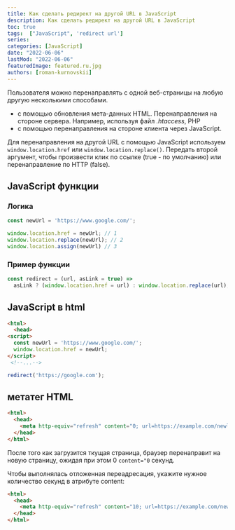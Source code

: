 ```yaml
---
title: Как сделать редирект на другой URL в JavaScript
description: Как сделать редирект на другой URL в JavaScript
toc: true
tags:  ["JavaScript", 'redirect url']
series:
categories: [JavaScript]
date: "2022-06-06"
lastMod: "2022-06-06"
featuredImage: featured.ru.jpg
authors: [roman-kurnovskii]
---
```


Пользователя можно перенаправлять с одной веб-страницы на любую другую несколькими способами.

- с помощью обновления мета-данных HTML. Перенаправления на стороне сервера. Например, используя файл *.htaccess*, PHP
- с помощью перенаправления на стороне клиента через JavaScript.

Для перенаправления на другой URL с помощью JavaScript используем `window.location.href` или `window.location.replace()`.
Передать второй аргумент, чтобы произвести клик по ссылке (true - по умолчанию) или перенаправление по HTTP (false).

## JavaScript функции

### Логика

```javascript
const newUrl = 'https://www.google.com/';

window.location.href = newUrl; // 1
window.location.replace(newUrl); // 2
window.location.assign(newUrl) // 3
```

### Пример функции

```javascript
const redirect = (url, asLink = true) =>
  asLink ? (window.location.href = url) : window.location.replace(url);

```

## JavaScript в html

```html
<html>
  <head>
<script>
  const newUrl = 'https://www.google.com/';
  window.location.href = newUrl;
</script>
 <!--...-->
```

```javascript
redirect('https://google.com');
```

## метатег HTML

```html
<html>
  <head>
    <meta http-equiv="refresh" content="0; url=https://example.com/newlocation" />
  </head>
</html>
```

После того как загрузится ткущая страница, браузер перенаправит на новую страницу, ожидая при этом 0 `content="0` секунд.

Чтобы выполнялась отложенная переадресация, укажите нужное количество секунд в атрибуте content:

```html
<html>
  <head>
    <meta http-equiv="refresh" content="10; url=https://example.com/newlocation" />
  </head>
</html>
